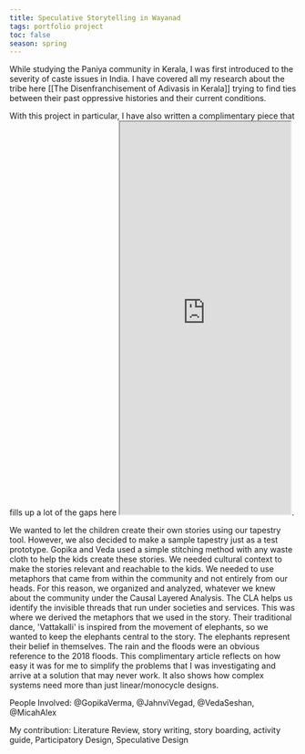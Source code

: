 ```yaml
---
title: Speculative Storytelling in Wayanad
tags: portfolio project
toc: false
season: spring
---
```


While studying the Paniya community in Kerala, I was first introduced to the severity of caste issues in India. I have covered all my research about the tribe here [[The Disenfranchisement of Adivasis in Kerala]] trying to find ties between their past oppressive histories and their current conditions. 

With this project in particular, I have also written a complimentary piece that fills up a lot of the gaps here <iframe src="https://www.behance.net/gallery/76085663/Speculative-Storytelling" class="resize-vertical" style="height: 689px;"></iframe>. 


We wanted to let the children create their own stories using our tapestry tool. However, we also decided to make a sample tapestry just as a test prototype. Gopika and Veda used a simple stitching method with any waste cloth to help the kids create these stories.
We needed cultural context to make the stories relevant and reachable to the kids. We needed to use metaphors that came from within the community and not entirely from our heads. For this reason, we organized and analyzed, whatever we knew about the community under the Causal Layered Analysis. The CLA helps us identify the invisible threads that run under societies and services. This was where we derived the metaphors that we used in the story.
Their traditional dance, 'Vattakalli' is inspired from the movement of elephants, so we wanted to keep the elephants central to the story. The elephants represent their belief in themselves. The rain and the floods were an obvious reference to the 2018 floods. This complimentary article reflects on how easy it was for me to simplify the problems that I was investigating and arrive at a solution that may never work. It also shows how complex systems need more than just linear/monocycle designs.

People Involved: @GopikaVerma,  @JahnviVegad, @VedaSeshan, @MicahAlex

My contribution: Literature Review, story writing, story boarding, activity guide, Participatory Design, Speculative Design